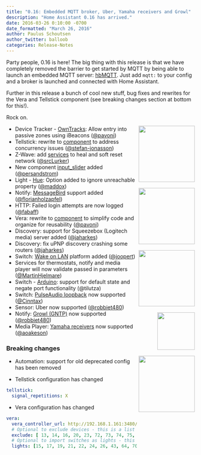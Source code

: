 ```yaml
---
title: "0.16: Embedded MQTT broker, Uber, Yamaha receivers and Growl"
description: "Home Assistant 0.16 has arrived."
date: 2016-03-26 0:10:00 -0700
date_formatted: "March 26, 2016"
author: Paulus Schoutsen
author_twitter: balloob
categories: Release-Notes
---
```


Party people, 0.16 is here! The big thing with this release is that we have completely removed the barrier to get started by MQTT by being able to launch an embedded MQTT server: [hbMQTT]. Just add `mqtt:` to your config and a broker is launched and connected with Home Assistant.

Further in this release a bunch of cool new stuff, bug fixes and rewrites for the Vera and Tellstick component (see breaking changes section at bottom for this!).

Rock on.

<img src='/images/supported_brands/message_bird.png' style='clear: right; margin-left: 5px; border:none; box-shadow: none; float: right; margin-bottom: 16px;' width='150' /><img src='/images/supported_brands/pulseaudio.png' style='clear: right; margin-left: 5px; border:none; box-shadow: none; float: right; margin-bottom: 16px;' width='150' /><img src='/images/supported_brands/uber.png' style='clear: right; margin-left: 5px; border:none; box-shadow: none; float: right; margin-bottom: 16px;' width='150' /><img src='/images/supported_brands/gntp.png' style='clear: right; margin-left: 5px; border:none; box-shadow: none; float: right; margin-bottom: 16px;' width='100' /><img src='/images/supported_brands/yamaha.png' style='clear: right; margin-left: 5px; border:none; box-shadow: none; float: right; margin-bottom: 16px;' width='150' />

 - Device Tracker - [OwnTracks]: Allow entry into passive zones using iBeacons ([@pavoni])
 - Tellstick: rewrite to [component][Tellstick] to address concurrency issues ([@stefan-jonasson])
 - Z-Wave: add [services][Z-Wave] to heal and soft reset network ([@srcLurker])
 - New component [input_slider] added ([@persandstrom])
 - Light - [Hue]: Option added to ignore unreachable property ([@maddox])
 - Notify: [MessageBird] support added ([@florianholzapfel])
 - HTTP: Failed login attempts are now logged ([@fabaff])
 - Vera: rewrite to [component][Vera] to simplify code and organize for reusability ([@pavoni])
 - Discovery: support for Squeezebox (Logitech media) server added ([@jaharkes])
 - Discovery: fix uPNP discovery crashing some routers ([@jaharkes])
 - Switch: [Wake on LAN] platform added ([@joopert])
 - Services for thermostats, notify and media player will now validate passed in parameters ([@MartinHjelmare])
 - Switch - [Arduino]: support for default state and negate port functionality (@tilutza)
 - Switch: [PulseAudio loopback] now supported ([@Cinntax])
 - Sensor: Uber now supported ([@robbiet480])
 - Notify: [Growl (GNTP)] now supported ([@robbiet480])
 - Media Player: [Yamaha receivers] now supported ([@aoakeson])

[hbMQTT]: https://github.com/beerfactory/hbmqtt
[@aoakeson]: https://github.com/aoakeson
[@balloob]: https://github.com/balloob
[@Cinntax]: https://github.com/Cinntax
[@fabaff]: https://github.com/fabaff
[@florianholzapfel]: https://github.com/florianholzapfel
[@jaharkes]: https://github.com/jaharkes
[@joopert]: https://github.com/joopert
[@maddox]: https://github.com/maddox
[@MartinHjelmare]: https://github.com/MartinHjelmare
[@pavoni]: https://github.com/pavoni
[@persandstrom]: https://github.com/persandstrom
[@robbiet480]: https://github.com/robbiet480
[@srcLurker]: https://github.com/srcLurker
[@stefan-jonasson]: https://github.com/stefan-jonasson
[Arduino]: /integrations/arduino#switch
[Discovery]: /integrations/discovery/
[Growl (GNTP)]: /integrations/gntp
[Hue]: /integrations/hue
[input_slider]: /integrations/input_number
[MessageBird]: /integrations/message_bird
[OwnTracks]: /integrations/owntracks
[PulseAudio loopback]: /integrations/pulseaudio_loopback
[Tellstick]: /integrations/tellstick/
[Vera]: /integrations/vera/
[Wake on LAN]: /integrations/wake_on_lan#switch
[Z-Wave]: /integrations/zwave/#services
[Yamaha receivers]: /integrations/yamaha

### Breaking changes
 - Automation: support for old deprecated config has been removed

 - Tellstick configuration has changed

```yaml
tellstick:
  signal_repetitions: X
```

- Vera configuration has changed

```yaml
vera:
  vera_controller_url: http://192.168.1.161:3480/
  # Optional to exclude devices - this is a list of vera device ids
  exclude: [ 13, 14, 16, 20, 23, 72, 73, 74, 75, 76, 77, 78, 88, 89, 99]
  # Optional to import switches as lights - this is a list of vera device ids
  lights: [15, 17, 19, 21, 22, 24, 26, 43, 64, 70, 87]
```
